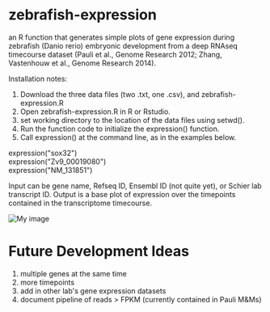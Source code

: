 # zebrafish-expression

an R function that generates simple plots of gene expression during zebrafish (Danio rerio) embryonic development from a deep RNAseq timecourse dataset (Pauli et al., Genome Research 2012; Zhang, Vastenhouw et al., Genome Research 2014).

Installation notes:

1. Download the three data files (two .txt, one .csv), and zebrafish-expression.R <br>
2. Open zebrafish-expression.R in R or Rstudio.<br>
2. set working directory to the location of the data files using setwd().<br>
3. Run the function code to initialize the expression() function. <br>
4. Call expression() at the command line, as in the examples below.<br>

expression("sox32")<br>
expression("Zv9_00019080")<br>
expression("NM_131851")<br>

Input can be gene name, Refseq ID, Ensembl ID (not quite yet), or Schier lab transcript ID.
Output is a base plot of expression over the timepoints contained in the transcriptome timecourse.

![My image](https://raw.githubusercontent.com/james-gagnon/zebrafish-expression/master/example.JPG)

# Future Development Ideas

1. multiple genes at the same time
2. more timepoints
3. add in other lab's gene expression datasets
4. document pipeline of reads > FPKM (currently contained in Pauli M&Ms)
